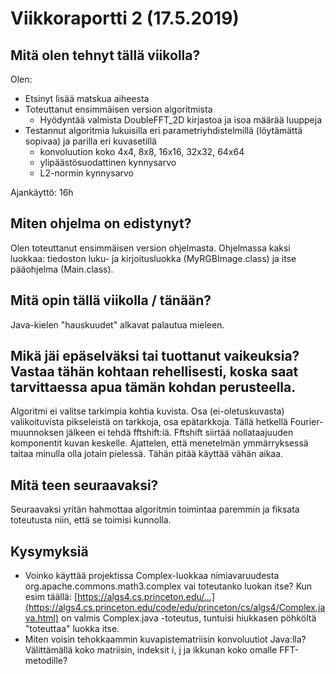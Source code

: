 
# Viikkoraportti 2 (17.5.2019)

## Mitä olen tehnyt tällä viikolla?

Olen:
* Etsinyt lisää matskua aiheesta
* Toteuttanut ensimmäisen version algoritmista
     * Hyödyntää valmista DoubleFFT_2D kirjastoa ja isoa määrää luuppeja
* Testannut algoritmia lukuisilla eri parametriyhdistelmillä (löytämättä sopivaa) ja parilla eri kuvasetillä
     * konvoluution koko 4x4, 8x8, 16x16, 32x32, 64x64
     * ylipäästösuodattinen kynnysarvo
     * L2-normin kynnysarvo

Ajankäyttö: 16h

## Miten ohjelma on edistynyt?

Olen toteuttanut ensimmäisen version ohjelmasta. Ohjelmassa kaksi luokkaa: tiedoston luku- ja kirjoitusluokka (MyRGBImage.class) ja itse pääohjelma (Main.class).

## Mitä opin tällä viikolla / tänään?

Java-kielen "hauskuudet" alkavat palautua mieleen. 

## Mikä jäi epäselväksi tai tuottanut vaikeuksia? Vastaa tähän kohtaan rehellisesti, koska saat tarvittaessa apua tämän kohdan perusteella.

Algoritmi ei valitse tarkimpia kohtia kuvista. Osa (ei-oletuskuvasta) valikoituvista pikseleistä on tarkkoja, osa epätarkkoja. Tällä hetkellä Fourier-muunnoksen jälkeen ei tehdä fftshift:iä. Fftshift siirtää nollataajuuden komponentit kuvan keskelle. Ajattelen, että menetelmän ymmärryksessä taitaa minulla olla jotain pielessä. Tähän pitää käyttää vähän aikaa. 

## Mitä teen seuraavaksi?

Seuraavaksi yritän hahmottaa algoritmin toimintaa paremmin ja fiksata toteutusta niin, että se toimisi kunnolla. 

## Kysymyksiä

* Voinko käyttää projektissa Complex-luokkaa nimiavaruudesta org.apache.commons.math3.complex vai toteutanko luokan itse? Kun esim täällä: [https://algs4.cs.princeton.edu/...](https://algs4.cs.princeton.edu/code/edu/princeton/cs/algs4/Complex.java.html) on valmis Complex.java -toteutus, tuntuisi hiukkasen pöhköltä "toteuttaa" luokka itse.
* Miten voisin tehokkaammin kuvapistematriisin konvoluutiot Java:lla? Välittämällä koko matriisin, indeksit i, j ja ikkunan koko omalle FFT-metodille?


